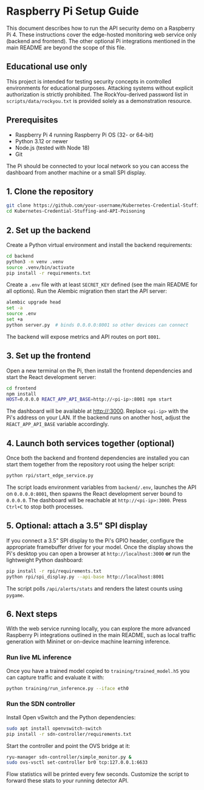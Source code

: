 # Raspberry Pi Setup Guide

This document describes how to run the API security demo on a Raspberry Pi 4. These instructions cover the edge-hosted monitoring web service only (backend and frontend). The other optional Pi integrations mentioned in the main README are beyond the scope of this file.

## Educational use only

This project is intended for testing security concepts in controlled environments for educational purposes. Attacking systems without explicit authorization is strictly prohibited. The RockYou-derived password list in `scripts/data/rockyou.txt` is provided solely as a demonstration resource.

## Prerequisites

- Raspberry Pi 4 running Raspberry Pi OS (32- or 64-bit)
- Python 3.12 or newer
- Node.js (tested with Node 18)
- Git

The Pi should be connected to your local network so you can access the dashboard from another machine or a small SPI display.

## 1. Clone the repository

```bash
git clone https://github.com/your-username/Kubernetes-Credential-Stuffing-and-API-Poisoning.git
cd Kubernetes-Credential-Stuffing-and-API-Poisoning
```

## 2. Set up the backend

Create a Python virtual environment and install the backend requirements:

```bash
cd backend
python3 -m venv .venv
source .venv/bin/activate
pip install -r requirements.txt
```

Create a `.env` file with at least `SECRET_KEY` defined (see the main README for all options). Run the Alembic migration then start the API server:

```bash
alembic upgrade head
set -a
source .env
set +a
python server.py  # binds 0.0.0.0:8001 so other devices can connect
```

The backend will expose metrics and API routes on port `8001`.

## 3. Set up the frontend

Open a new terminal on the Pi, then install the frontend dependencies and start the React development server:

```bash
cd frontend
npm install
HOST=0.0.0.0 REACT_APP_API_BASE=http://<pi-ip>:8001 npm start
```

The dashboard will be available at [http://<pi-ip>:3000](http://<pi-ip>:3000). Replace `<pi-ip>` with the Pi's address on your LAN. If the backend runs on another host, adjust the `REACT_APP_API_BASE` variable accordingly.

## 4. Launch both services together (optional)

Once both the backend and frontend dependencies are installed you can start them
together from the repository root using the helper script:

```bash
python rpi/start_edge_service.py
```

The script loads environment variables from `backend/.env`, launches the API on
`0.0.0.0:8001`, then spawns the React development server bound to `0.0.0.0`. The
dashboard will be reachable at `http://<pi-ip>:3000`. Press `Ctrl+C` to stop
both processes.

## 5. Optional: attach a 3.5" SPI display

If you connect a 3.5" SPI display to the Pi's GPIO header, configure the appropriate framebuffer driver for your model. Once the display shows the Pi's desktop you can open a browser at `http://localhost:3000` **or** run the lightweight Python dashboard:

```bash
pip install -r rpi/requirements.txt
python rpi/spi_display.py --api-base http://localhost:8001
```

The script polls `/api/alerts/stats` and renders the latest counts using `pygame`.

## 6. Next steps

With the web service running locally, you can explore the more advanced Raspberry Pi integrations outlined in the main README, such as local traffic generation with Mininet or on-device machine learning inference.


### Run live ML inference

Once you have a trained model copied to `training/trained_model.h5` you can capture traffic and evaluate it with:

```bash
python training/run_inference.py --iface eth0
```

### Run the SDN controller

Install Open vSwitch and the Python dependencies:

```bash
sudo apt install openvswitch-switch
pip install -r sdn-controller/requirements.txt
```

Start the controller and point the OVS bridge at it:

```bash
ryu-manager sdn-controller/simple_monitor.py &
sudo ovs-vsctl set-controller br0 tcp:127.0.0.1:6633
```

Flow statistics will be printed every few seconds. Customize the script to
forward these stats to your running detector API.
